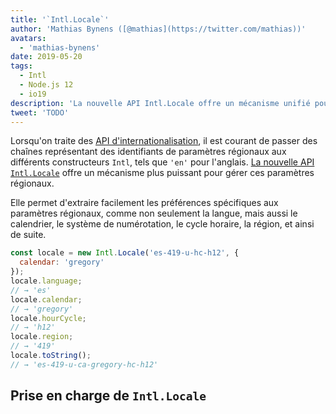 ```yaml
---
title: '`Intl.Locale`'
author: 'Mathias Bynens ([@mathias](https://twitter.com/mathias))'
avatars:
  - 'mathias-bynens'
date: 2019-05-20
tags:
  - Intl
  - Node.js 12
  - io19
description: 'La nouvelle API Intl.Locale offre un mécanisme unifié pour gérer les paramètres régionaux et est plus pratique que l'utilisation de chaînes.'
tweet: 'TODO'
---
```

Lorsqu'on traite des [API d'internationalisation](/features/tags/intl), il est courant de passer des chaînes représentant des identifiants de paramètres régionaux aux différents constructeurs `Intl`, tels que `'en'` pour l'anglais. [La nouvelle API `Intl.Locale`](https://github.com/tc39/proposal-intl-locale) offre un mécanisme plus puissant pour gérer ces paramètres régionaux.

<!--truncate-->
Elle permet d'extraire facilement les préférences spécifiques aux paramètres régionaux, comme non seulement la langue, mais aussi le calendrier, le système de numérotation, le cycle horaire, la région, et ainsi de suite.

```js
const locale = new Intl.Locale('es-419-u-hc-h12', {
  calendar: 'gregory'
});
locale.language;
// → 'es'
locale.calendar;
// → 'gregory'
locale.hourCycle;
// → 'h12'
locale.region;
// → '419'
locale.toString();
// → 'es-419-u-ca-gregory-hc-h12'
```

## Prise en charge de `Intl.Locale`

<feature-support chrome="74 /blog/v8-release-74#intl.locale"
                 firefox="non"
                 safari="non"
                 nodejs="12 https://twitter.com/mathias/status/1120700101637353473"
                 babel="non"></feature-support>
